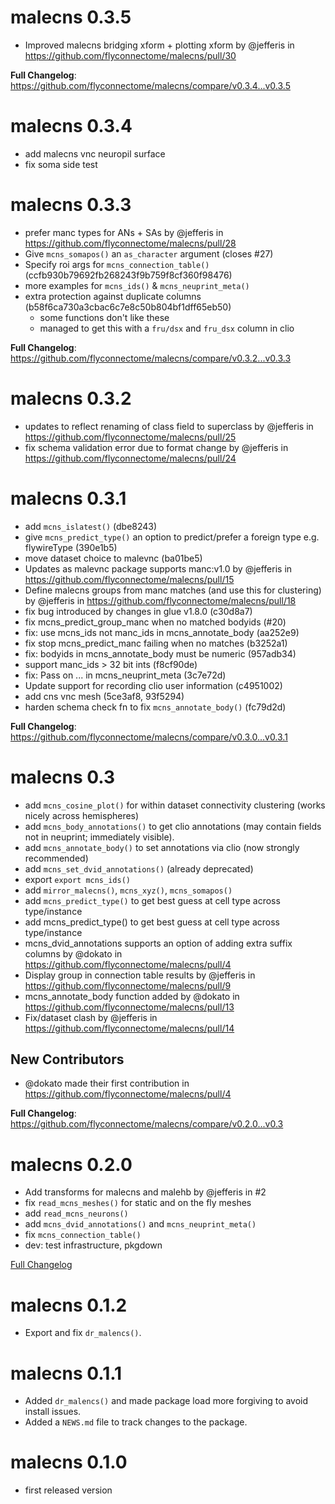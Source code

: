 # malecns 0.3.5

* Improved malecns bridging xform + plotting xform by @jefferis in https://github.com/flyconnectome/malecns/pull/30

**Full Changelog**: https://github.com/flyconnectome/malecns/compare/v0.3.4...v0.3.5

# malecns 0.3.4

* add malecns vnc neuropil surface
* fix soma side test

# malecns 0.3.3

* prefer manc types for ANs + SAs by @jefferis in https://github.com/flyconnectome/malecns/pull/28
* Give `mcns_somapos()` an `as_character` argument (closes #27)
* Specify roi args for `mcns_connection_table()` (ccfb930b79692fb268243f9b759f8cf360f98476)
* more examples for `mcns_ids()` & `mcns_neuprint_meta()`
* extra protection against duplicate columns (b58f6ca730a3cbac6c7e8c50b804bf1dff65eb50)
    * some functions don't like these
    * managed to get this with a `fru/dsx` and `fru_dsx` column in clio

**Full Changelog**: https://github.com/flyconnectome/malecns/compare/v0.3.2...v0.3.3

# malecns 0.3.2

* updates to reflect renaming of class field to superclass 
  by @jefferis in https://github.com/flyconnectome/malecns/pull/25
* fix schema validation error due to format change 
  by @jefferis in https://github.com/flyconnectome/malecns/pull/24

# malecns 0.3.1

* add `mcns_islatest()` (dbe8243)
* give `mcns_predict_type()` an option to predict/prefer a foreign type e.g. 
  flywireType (390e1b5)
* move dataset choice to malevnc (ba01be5)
* Updates as malevnc package supports manc:v1.0 by @jefferis in 
  https://github.com/flyconnectome/malecns/pull/15
* Define malecns groups from manc matches (and use this for clustering) by 
  @jefferis in https://github.com/flyconnectome/malecns/pull/18
* fix bug introduced by changes in glue v1.8.0 (c30d8a7)
* fix mcns_predict_group_manc when no matched bodyids (#20)
* fix: use mcns_ids not manc_ids in mcns_annotate_body (aa252e9)
* fix stop mcns_predict_manc failing when no matches (b3252a1)
* fix: bodyids in mcns_annotate_body must be numeric (957adb34)
* support manc_ids > 32 bit ints (f8cf90de)
* fix: Pass on ... in mcns_neuprint_meta (3c7e72d)
* Update support for recording clio user information (c4951002)
* add cns vnc mesh (5ce3af8, 93f5294)
* harden schema check fn to fix `mcns_annotate_body()` (fc79d2d)

**Full Changelog**: https://github.com/flyconnectome/malecns/compare/v0.3.0...v0.3.1

# malecns 0.3

* add `mcns_cosine_plot()` for within dataset connectivity clustering (works nicely across hemispheres)
* add `mcns_body_annotations()` to get clio annotations (may contain fields not 
  in neuprint; immediately visible).
* add `mcns_annotate_body()` to set annotations via clio (now strongly recommended)
* add `mcns_set_dvid_annotations()` (already deprecated)
* export `export mcns_ids()`
* add `mirror_malecns()`, `mcns_xyz()`, `mcns_somapos()`
* add `mcns_predict_type()` to get best guess at cell type across type/instance
* add mcns_predict_type() to get best guess at cell type across type/instance
* mcns_dvid_annotations supports an option of adding extra suffix columns by @dokato in https://github.com/flyconnectome/malecns/pull/4
* Display group in connection table results by @jefferis in https://github.com/flyconnectome/malecns/pull/9
* mcns_annotate_body function added by @dokato in https://github.com/flyconnectome/malecns/pull/13
* Fix/dataset clash by @jefferis in https://github.com/flyconnectome/malecns/pull/14

## New Contributors
* @dokato made their first contribution in https://github.com/flyconnectome/malecns/pull/4

**Full Changelog**: https://github.com/flyconnectome/malecns/compare/v0.2.0...v0.3

# malecns 0.2.0

* Add transforms for malecns and malehb by @jefferis in #2
* fix `read_mcns_meshes()` for static and on the fly meshes
* add `read_mcns_neurons()`
* add `mcns_dvid_annotations()` and `mcns_neuprint_meta()`
* fix `mcns_connection_table()`
* dev: test infrastructure, pkgdown

[Full Changelog](https://github.com/flyconnectome/malecns/compare/v0.1.2...v0.2.0)

# malecns 0.1.2

* Export and fix `dr_malencs()`.

# malecns 0.1.1

* Added `dr_malencs()` and made package load more forgiving to avoid install 
  issues.
* Added a `NEWS.md` file to track changes to the package.

# malecns 0.1.0

* first released version
